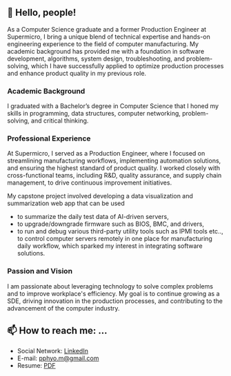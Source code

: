 <!-- ![About Me](readme_header.png) -->

## 👋 Hello, people!

As a Computer Science graduate and a former Production Engineer at Supermicro, I bring a unique blend of technical expertise and hands-on engineering experience to the field of computer manufacturing. My academic background has provided me with a foundation in software development, algorithms, system design, troubleshooting, and problem-solving, which I have successfully applied to optimize production processes and enhance product quality in my previous role.

### Academic Background

I graduated with a Bachelor’s degree in Computer Science that I honed my skills in programming, data structures, computer networking, problem-solving, and critical thinking.

### Professional Experience

At Supermicro, I served as a Production Engineer, where I focused on streamlining manufacturing workflows, implementing automation solutions, and ensuring the highest standard of product quality. I worked closely with cross-functional teams, including R&D, quality assurance, and supply chain management, to drive continuous improvement initiatives.

My capstone project involved developing a data visualization and summarization web app that can be used 
- to summarize the daily test data of AI-driven servers,
- to upgrade/downgrade firmware such as BIOS, BMC, and drivers,
- to run and debug various third-party utility tools such as IPMI tools etc.., to control computer servers remotely in one place
for manufacturing daily workflow, which sparked my interest in integrating software solutions.


### Passion and Vision

I am passionate about leveraging technology to solve complex problems and to improve workplace's efficiency. My goal is to continue growing as a SDE, driving innovation in the production processes, and contributing to the advancement of the computer industry.


## 📫 How to reach me: ...

- Social Network: [LinkedIn](https://www.linkedin.com/in/pyaephyomaung/)
- E-mail: pphyo.m@gmail.com
- Resume: [PDF](https://drive.google.com/file/d/1bzNCEp4wTto57kMNIoaf5wY15ofOmN0B/view?usp=drive_link)
    
<!--
**pphyom/pphyom** is a ✨ _special_ ✨ repository because its `README.md` (this file) appears on your GitHub profile.

Here are some ideas to get you started:

- 🔭 I’m currently working on ...
- 🌱 I’m currently learning ...
- 👯 I’m looking to collaborate on ...
- 🤔 I’m looking for help with ...
- 💬 Ask me about ...
- 📫 How to reach me: ...
- 😄 Pronouns: ...
- ⚡ Fun fact: ...
-->
